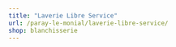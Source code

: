 ```yaml
---
title: "Laverie Libre Service"
url: /paray-le-monial/laverie-libre-service/
shop: blanchisserie
---
```


